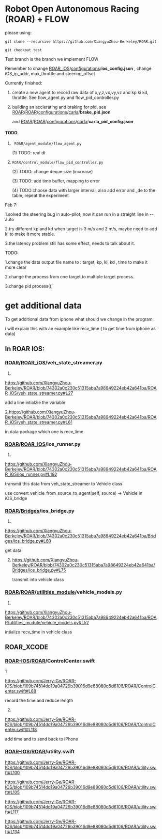 # Robot Open Autonomous Racing (ROAR) + FLOW



please using:

```
git clone --recursive https://github.com/XiangyuZhou-Berkeley/ROAR.git
```

```
git checkout test
```

Test branch is the branch we implement FLOW

Remember to change [ROAR_iOS](https://github.com/wuxiaohua1011/ROAR_iOS/tree/81ee4ea30c32e62bd18a3da9213778a7113a5c83)/[configurations](https://github.com/wuxiaohua1011/ROAR_iOS/tree/81ee4ea30c32e62bd18a3da9213778a7113a5c83/configurations)/**ios_config.json** , change iOS_ip_addr, max_throttle and steering_offset

Currently finished:

1. create a new agent to record raw data of x,y,z,vx,vy,vz and kp ki kd, throttle. See flow_agent.py and flow_pid_controller.py

2. building an acclerating and braking for pid, see [ROAR](https://github.com/XiangyuZhou-Berkeley/ROAR/tree/test)/[ROAR](https://github.com/XiangyuZhou-Berkeley/ROAR/tree/test/ROAR)/[configurations](https://github.com/XiangyuZhou-Berkeley/ROAR/tree/test/ROAR/configurations)/[carla](https://github.com/XiangyuZhou-Berkeley/ROAR/tree/test/ROAR/configurations/carla)/**brake_pid.json**  

   and [ROAR](https://github.com/XiangyuZhou-Berkeley/ROAR/tree/test)/[ROAR](https://github.com/XiangyuZhou-Berkeley/ROAR/tree/test/ROAR)/[configurations](https://github.com/XiangyuZhou-Berkeley/ROAR/tree/test/ROAR/configurations)/[carla](https://github.com/XiangyuZhou-Berkeley/ROAR/tree/test/ROAR/configurations/carla)/**carla_pid_config.json** 



#### TODO

1. ` ROAR/agent_module/flow_agent.py`

   (1) TODO: real dt

2. `ROAR/control_module/flow_pid_controller.py`

   \(2) TODO: change deque size (increase)

   \(3) TODO: add time buffer, mapping to error

   (4) TODO:choose data with larger interval, also add error and _de to the table; repeat the experiment



Feb 7:

1.solved the steering bug in auto-pilot, now it can run in a straight line in --auto

2.try different kp and kd when target is 3 m/s and 2 m/s, maybe need to add ki to make it more stable.

3.the latency problem still has some effect, needs to talk about it.

TODO:

1.change the data output file name to : target, kp, ki, kd , time to make it more clear

2.change the process from one target to multiple target process.

3.change pid process();

# get additional data



To get additional data from iphone what should we change in the program:

i will explain this with an example like recv_time ( to get time from iphone as data)

## In ROAR IOS:

### [ROAR](https://github.com/XiangyuZhou-Berkeley/ROAR/tree/test)/[ROAR_iOS](https://github.com/XiangyuZhou-Berkeley/ROAR/tree/test/ROAR_iOS)/**veh_state_streamer.py**

1.

https://github.com/XiangyuZhou-Berkeley/ROAR/blob/74302a0c230c51315aba7a98649224eb42a641ba/ROAR_iOS/veh_state_streamer.py#L27

add a line intialzie the variable

2.https://github.com/XiangyuZhou-Berkeley/ROAR/blob/74302a0c230c51315aba7a98649224eb42a641ba/ROAR_iOS/veh_state_streamer.py#L61

in data package which one is recv_time

### [ROAR](https://github.com/XiangyuZhou-Berkeley/ROAR/tree/test)/[ROAR_iOS](https://github.com/XiangyuZhou-Berkeley/ROAR/tree/test/ROAR_iOS)/**ios_runner.py**

1.

https://github.com/XiangyuZhou-Berkeley/ROAR/blob/74302a0c230c51315aba7a98649224eb42a641ba/ROAR_iOS/ios_runner.py#L192

transmit this data from veh_state_streamer to Vehicle class

use convert_vehicle_from_source_to_agent(self, source) -> Vehicle  in iOS_bridge

### [ROAR](https://github.com/XiangyuZhou-Berkeley/ROAR/tree/test)/[Bridges](https://github.com/XiangyuZhou-Berkeley/ROAR/tree/test/Bridges)/**ios_bridge.py**

1.

https://github.com/XiangyuZhou-Berkeley/ROAR/blob/74302a0c230c51315aba7a98649224eb42a641ba/Bridges/ios_bridge.py#L60

get data

2. https://github.com/XiangyuZhou-Berkeley/ROAR/blob/74302a0c230c51315aba7a98649224eb42a641ba/Bridges/ios_bridge.py#L75

   transmit into vehicle class

### [ROAR](https://github.com/XiangyuZhou-Berkeley/ROAR/tree/test)/[ROAR](https://github.com/XiangyuZhou-Berkeley/ROAR/tree/test/ROAR)/[utilities_module](https://github.com/XiangyuZhou-Berkeley/ROAR/tree/test/ROAR/utilities_module)/**vehicle_models.py**

1.

https://github.com/XiangyuZhou-Berkeley/ROAR/blob/74302a0c230c51315aba7a98649224eb42a641ba/ROAR/utilities_module/vehicle_models.py#L52

intialize recv_time in vehicle class





## ROAR_XCODE

### [ROAR-IOS](https://github.com/Jerry-Ge/ROAR-IOS)/[ROAR](https://github.com/Jerry-Ge/ROAR-IOS/tree/master/ROAR)/**ControlCenter.swift**

1

https://github.com/Jerry-Ge/ROAR-IOS/blob/109b74514dd19a04729b39016d9e88080d5d6106/ROAR/ControlCenter.swift#L88

record the time and reduce length

2.

https://github.com/Jerry-Ge/ROAR-IOS/blob/109b74514dd19a04729b39016d9e88080d5d6106/ROAR/ControlCenter.swift#L118

add time and to send back to iPhone





### [ROAR-IOS](https://github.com/Jerry-Ge/ROAR-IOS)/[ROAR](https://github.com/Jerry-Ge/ROAR-IOS/tree/master/ROAR)/**utility.swift**

https://github.com/Jerry-Ge/ROAR-IOS/blob/109b74514dd19a04729b39016d9e88080d5d6106/ROAR/utility.swift#L100



https://github.com/Jerry-Ge/ROAR-IOS/blob/109b74514dd19a04729b39016d9e88080d5d6106/ROAR/utility.swift#L105





https://github.com/Jerry-Ge/ROAR-IOS/blob/109b74514dd19a04729b39016d9e88080d5d6106/ROAR/utility.swift#L117



https://github.com/Jerry-Ge/ROAR-IOS/blob/109b74514dd19a04729b39016d9e88080d5d6106/ROAR/utility.swift#L134
